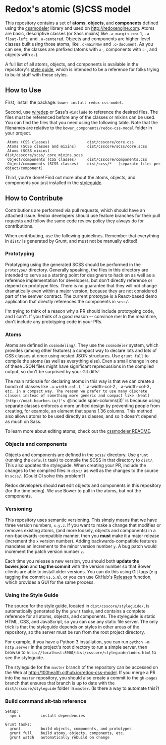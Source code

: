 # Redox's atomic (S)CSS model

This repository contains a set of **atoms**, **objects**, and **components** defined using the [cssmodeler](https://github.com/srouse/cssmodeler) library and used on http://redoxengine.com. Atoms are basic, descriptive classes (or Sass mixins) like `.a-margin-row-1`, `.a-float-left`, and `.a-centered`. Objects and components are higher-level classes built using those atoms, like `.c-mainNav` and `.o-document`. As you can see, the classes are prefixed (atoms with `a-`, components with `c-`, and objects with `o-`).

A full list of all atoms, objects, and components is available in the repository's [style guide](http://100health.github.io/redox-css-model/), which is intended to be a reference for folks trying to build stuff with these styles.

## How to Use

First, install the package: `bower install redox-css-model`.

Second, use [wiredep](https://github.com/taptapship/wiredep) or Sass's `@include` to reference the desired files. The files must be referenced before any of the classes or mixins can be used. You can find the files that you need using the following table. Note that the filenames are relative to the `bower_components/redox-css-model` folder in your project.

```
 Atoms (CSS classes)                 dist/csscore/core.css
 Atoms (SCSS classes and mixins)     dist/csscore/scss/core.scss
 Atoms (SCSS mixins)                 dist/csscore/scss/_core_mixins.scss
 Object/components (CSS classes)     dist/csscore/components.css
 Object/components (SCSS classes)    dist/scss/*   (separate files per object/component)
```

Third, you're done! Find out more about the atoms, objects, and components you just installed in the  [styleguide](http://100health.github.io/redox-css-model/).

## How to Contribute

Contributions are performed via pull requests, which should have an attached issue. Redox developers should use feature branches for their pull requests and follow the same code review policy they always do for contributions.

When contributing, use the following guidelines. Remember that everything in `dist/` is generated by Grunt, and must not be manually edited!

### Prototyping

Prototyping using the generated SCSS should be performed in the `prototype/` directory. Generally speaking, the files in this directory are intended to serve as a starting point for designers to hack on as well as a reference implementation for developers, but don't directly reference or depend on prototype files. There is no guarantee that they will not change dramatically even within a major version, because they are not considered part of the semver contract. The current prototype is a React-based demo application that directly references the components in `scss/`.

I'm trying to think of a reason why a PR should include prototyping code, and I can't. If you think of a good reason -- convince me! In the meantime, don't include any prototyping code in your PRs.

### Atoms

Atoms are defined in `cssmodeling/`. They use the `cssmodeler` system, which provides (among other features) a compact way to declare lots and lots of CSS classes at once using nested JSON structures. Use `grunt full` to compile the atoms (as well as everything else). Even a small change in one of these JSON files might have significant reprecussions in the compiled output, so don't be surprised by your Git diffs!

The main rationale for declaring atoms in this way is that we can create a bunch of classes like `.a-width-col-1`, ``.a-width-col-2`, `.a-width-col-3`, etc. in a compact way. The reason we prefer to use many discrete classes instead of something more generic and compact like [Neat](http://neat.bourbon.io/)'s `@include span-columns(3)` is because using separate classes enforces a more unified design by preventing people from creating, for example, an element that spans 1.36 columns. This method also allows atoms to be used directly as classes, and so it doesn't depend as much on Sass.

To learn more about editing atoms, check out the [cssmodeler README](https://github.com/srouse/cssmodeler/). 

### Objects and components

Objects and components are defined in the `scss/` directory. Use `grunt` (running the `default` task) to compile the SCSS in that directory to `dist/`. This also updates the styleguide. When creating your PR, include the changes to the compiled files in `dist/` as well as the changes to the source in `scss/`. (Could CI solve this problem?)

Redox developers should **not** edit objects and components in this repository (for the time being). We use Bower to pull in the atoms, but not the components.

### Versioning

This repository uses semantic versioning. This simply means that we have three version numbers, `x.y.z`. If you want to make a change that modifies or removes existing atoms, (and more loosely, objects and components) in a non-backwards-compatible manner, then you **must** make it a major release (increment the `x` version number). Adding backwards-compatible features mandates an increment to the minor version number `y`. A bug patch would increment the patch version number `z`.

Each time you release a new version, you should both **update the bower.json** and **tag the commit** with the version number so that Bower clients are able to install older versions. You can do this using Git tags (e.g. tagging the commit `v1.5.0`), or you can use GitHub's [Releases](https://github.com/100health/redox-css-model/releases) function, which provides a GUI for the same process.

### Using the Style Guide

The source for the style guide, located in `dist/csscore/styleguide/`, is automatically generated by the `grunt` tasks, and contains a complete reference for all atoms, objects, and components. The styleguide is static HTML, CSS, and JavaScript, so you can use any static file server. The only trick is that the styleguide depends on styles in other areas of the repository, so the server must be run from the root project directory.

For example, if you have a Python 3 installation, you can run `python -m http.server` in the project's root directory to run a simple server, then browse to `http://localhost:8000/dist/csscore/styleguide/index.html` to see the styleguide.

The styleguide for the `master` branch of the repository can be accessed on the Web at http://100health.github.io/redox-css-model. If you merge a PR into the `master` repository, you should also create a commit to the `gh-pages` branch that ensures that branch is up to date with the `dist/csscore/styleguide` folder in `master`. (Is there a way to automate this?)

### Build command alt-tab reference

```
Setup:
  npm i         install dependencies
  
Grunt tasks:
  grunt         build objects, components, and prototypes
  grunt full    build atoms, objects, components, etc.
  grunt watch   automatically rebuild on change
```
